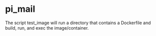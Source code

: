 # pi_mail

The script test_image will run a directory that contains a Dockerfile and build, run, and exec the image/container.
